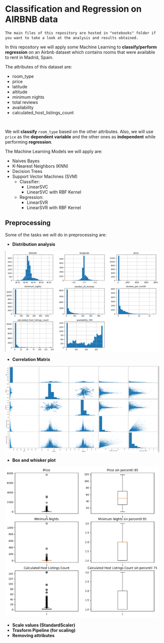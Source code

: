# Classification and Regression on AIRBNB data
```
The main files of this repository are hosted in "notebooks" folder if you want to take a look at the analysis and results obtained.
```

In this repository we will apply some Machine Learning to **classify/perform regression** on an Airbnb dataset which contains rooms that were available to rent in Madrid, Spain. 

The attributes of this dataset are: 
* room_type
* price
* latitude 
* altitude
* minimum nights
* total reviews  
* availability
* calculated_host_listings_count
  
<br>

We will **classify** ```room_type``` based on the other attributes. Also, we will use ```price``` as the **dependent variable** and the other ones as **independent** while performing **regression**.

The Machine Learning Models we will apply are:

* Naives Bayes
* K-Nearest Neighbors (KNN) 
* Decision Trees
* Support Vector Machines (SVM)
  * Classifier:
    * LinearSVC 
    * LinearSVC with RBF Kernel
  * Regression:
    * LinearSVR
    * LinearSVR with RBF Kernel

## Preprocessing

Some of the tasks we will do in preprocessing are:

* **Distribution analysis**
  
![Alt text](images/image-1.png)

* **Correlation Matrix**

 ![Alt text](images/image-2.png)

* **Box and whisker plot**

![Alt text](images/image-3.png)

* **Scale values (StandardScaler)**
* **Trasform Pipeline (for scaling)**
* **Removing attributes**



